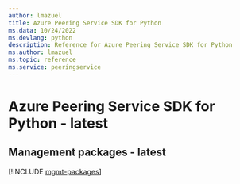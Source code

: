 ```yaml
---
author: lmazuel
title: Azure Peering Service SDK for Python
ms.data: 10/24/2022
ms.devlang: python
description: Reference for Azure Peering Service SDK for Python
ms.author: lmazuel
ms.topic: reference
ms.service: peeringservice
---
```

# Azure Peering Service SDK for Python - latest

## Management packages - latest
[!INCLUDE [mgmt-packages](peering-service-mgmt-index.md)]